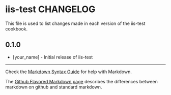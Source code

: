 iis-test CHANGELOG
==================

This file is used to list changes made in each version of the iis-test cookbook.

0.1.0
-----
- [your_name] - Initial release of iis-test

- - -
Check the [Markdown Syntax Guide](http://daringfireball.net/projects/markdown/syntax) for help with Markdown.

The [Github Flavored Markdown page](http://github.github.com/github-flavored-markdown/) describes the differences between markdown on github and standard markdown.
